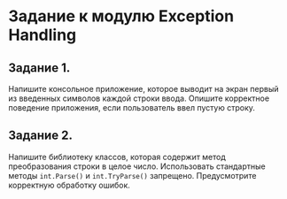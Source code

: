 # Задание к модулю Exception Handling

## Задание 1.

Напишите консольное приложение, которое выводит на экран первый из введенных символов каждой строки ввода. Опишите корректное поведение приложения, если пользователь ввел пустую строку.

## Задание 2.

Напишите библиотеку классов, которая содержит метод преобразования строки в целое число. Использовать стандартные методы `int.Parse()` и `int.TryParse()` запрещено. Предусмотрите корректную обработку ошибок.
